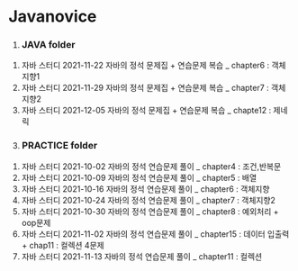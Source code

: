 # Javanovice



1) ### JAVA folder 
1. 자바 스터디 2021-11-22 자바의 정석 문제집 + 연습문제 복습 _ chapter6 : 객체지향1
2. 자바 스터디 2021-11-29 자바의 정석 문제집 + 연습문제 복습 _ chapter7 : 객체지향2
3. 자바 스터디 2021-12-05 자바의 정석 문제집 + 연습문제 복습 _ chapte12 : 제네릭


3) ### PRACTICE folder
1. 자바 스터디 2021-10-02 자바의 정석 연습문제 풀이 _ chapter4 : 조건,반복문
2. 자바 스터디 2021-10-09 자바의 정석 연습문제 풀이 _ chapter5 : 배열
3. 자바 스터디 2021-10-16 자바의 정석 연습문제 풀이 _ chapter6 : 객체지향
4. 자바 스터디 2021-10-24 자바의 정석 연습문제 풀이 _ chapter7 : 객체지향2
5. 자바 스터디 2021-10-30 자바의 정석 연습문제 풀이 _ chapter8 : 예외처리 + oop문제
6. 자바 스터디 2021-11-02 자바의 정석 연습문제 풀이 _ chapter15 : 데이터 입출력 + chap11 : 컬렉션 4문제
7. 자바 스터디 2021-11-13 자바의 정석 연습문제 풀이 _ chapter11 : 컬렉션

